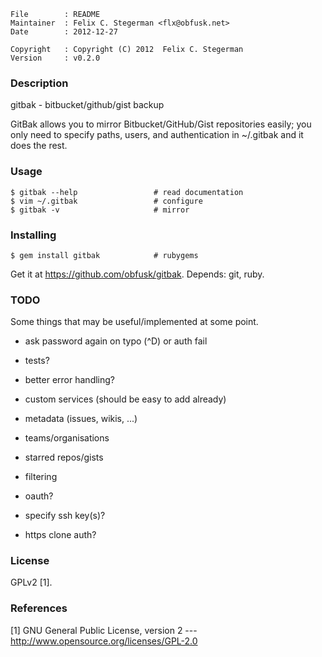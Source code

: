 <!-- \{{{1 -->

    File        : README
    Maintainer  : Felix C. Stegerman <flx@obfusk.net>
    Date        : 2012-12-27

    Copyright   : Copyright (C) 2012  Felix C. Stegerman
    Version     : v0.2.0

<!-- }}}1 -->

### Description
<!-- \{{{1 -->

  gitbak - bitbucket/github/gist backup

  GitBak allows you to mirror Bitbucket/GitHub/Gist repositories
  easily; you only need to specify paths, users, and authentication in
  ~/.gitbak and it does the rest.

<!-- }}}1 -->

### Usage
<!-- \{{{1 -->

    $ gitbak --help                 # read documentation
    $ vim ~/.gitbak                 # configure
    $ gitbak -v                     # mirror

<!-- }}}1 -->

### Installing
<!-- \{{{1 -->

    $ gem install gitbak            # rubygems

  Get it at https://github.com/obfusk/gitbak.  Depends: git, ruby.

<!-- }}}1 -->

### TODO
<!-- \{{{1 -->

  Some things that may be useful/implemented at some point.

  * ask password again on typo (^D) or auth fail
  * tests?
  * better error handling?

  * custom services (should be easy to add already)
  * metadata (issues, wikis, ...)
  * teams/organisations
  * starred repos/gists
  * filtering
  * oauth?

  * specify ssh key(s)?
  * https clone auth?

<!-- }}}1 -->

### License
<!-- \{{{1 -->

  GPLv2 [1].

<!-- }}}1 -->

### References
<!-- \{{{1 -->

  [1] GNU General Public License, version 2
  --- http://www.opensource.org/licenses/GPL-2.0

<!-- }}}1 -->

<!-- vim: set tw=70 sw=2 sts=2 et fdm=marker : -->
